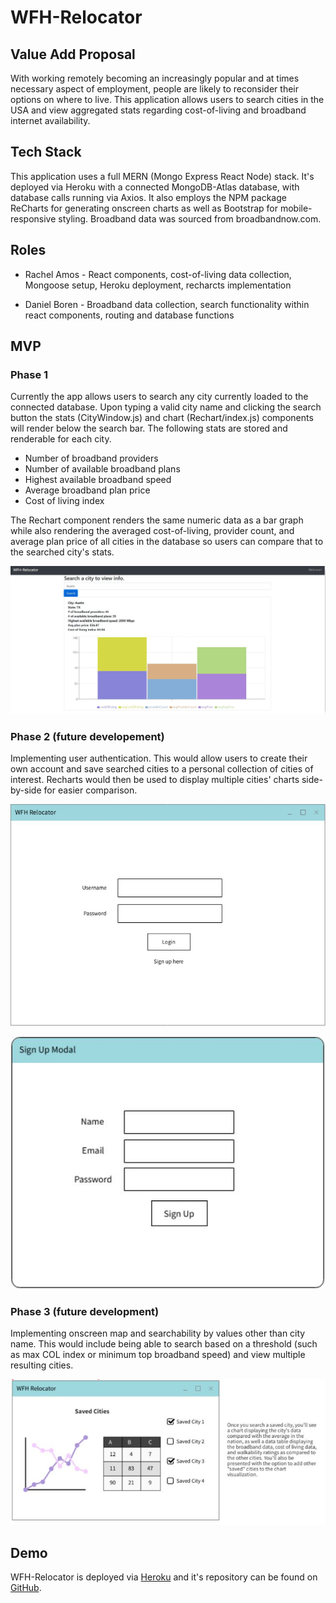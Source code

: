 # WFH-Relocator

## Value Add Proposal

With working remotely becoming an increasingly popular and at times necessary aspect of employment, people are likely to reconsider their options on where to live. This application allows users to search cities in the USA and view aggregated stats regarding cost-of-living and broadband internet availability.


## Tech Stack

This application uses a full MERN (Mongo Express React Node) stack. It's deployed via Heroku with a connected MongoDB-Atlas database, with database calls running via Axios. It also employs the NPM package ReCharts for generating onscreen charts as well as Bootstrap for mobile-responsive styling. Broadband data was sourced from broadbandnow.com.

## Roles

* Rachel Amos - React components, cost-of-living data collection, Mongoose setup, Heroku deployment, recharcts implementation

* Daniel Boren - Broadband data collection, search functionality within react components, routing and database functions


## MVP

### Phase 1

Currently the app allows users to search any city currently loaded to the connected database. Upon typing a valid city name and clicking the search button the stats (CityWindow.js) and chart (Rechart/index.js) components will render below the search bar. The following stats are stored and renderable for each city.

- Number of broadband providers
- Number of available broadband plans
- Highest available broadband speed
- Average broadband plan price
- Cost of living index

The Rechart component renders the same numeric data as a bar graph while also rendering the averaged cost-of-living, provider count, and average plan price of all cities in the database so users can compare that to the searched city's stats.

![App rendering a city's info after search](https://github.com/rachelamos/WFH-relocator/blob/main/images/WFHRscreencap.JPG?raw=true)


### Phase 2 (future developement)

Implementing user authentication. This would allow users to create their own account and save searched cities to a personal collection of cities of interest. Recharts would then be used to display multiple cities' charts side-by-side for easier comparison.

![Login page wireframe](https://github.com/rachelamos/WFH-relocator/blob/main/images/LoginWireframe.JPG?raw=true)


![Signup modal wireframe](https://github.com/rachelamos/WFH-relocator/blob/main/images/SignupWireframe.JPG?raw=true)

### Phase 3 (future development)

Implementing onscreen map and searchability by values other than city name. This would include being able to search based on a threshold (such as max COL index or minimum top broadband speed) and view multiple resulting cities.

![Image explaining potential future functionality](https://github.com/rachelamos/WFH-relocator/blob/main/images/FutureDevScreencap.JPG?raw=true)


## Demo

WFH-Relocator is deployed via [Heroku](https://ancient-hollows-66162.herokuapp.com/) and it's repository can be found on [GitHub](https://github.com/rachelamos/WFH-relocator).